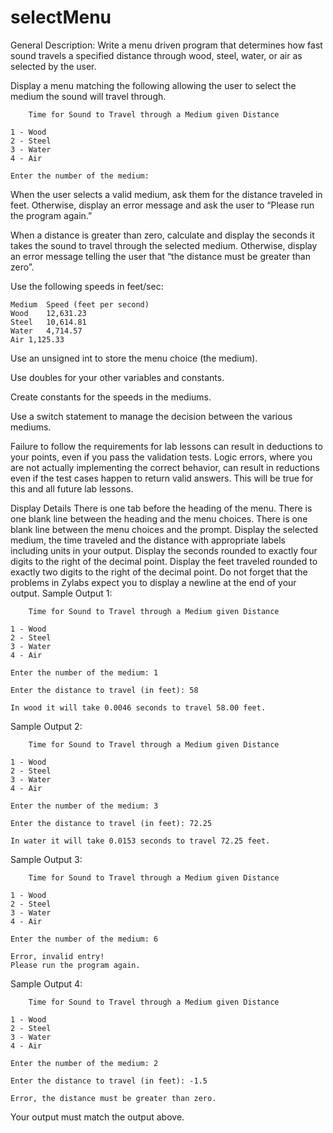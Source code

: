 # selectMenu
General Description:
Write a menu driven program that determines how fast sound travels a specified distance through wood, steel, water, or air as selected by the user.

Display a menu matching the following allowing the user to select the medium the sound will travel through.
```
    Time for Sound to Travel through a Medium given Distance

1 - Wood
2 - Steel
3 - Water
4 - Air

Enter the number of the medium:
```
When the user selects a valid medium, ask them for the distance traveled in feet. Otherwise, display an error message and ask the user to “Please run the program again.”

When a distance is greater than zero, calculate and display the seconds it takes the sound to travel through the selected medium. Otherwise, display an error message telling the user that “the distance must be greater than zero”.

Use the following speeds in feet/sec:
```
Medium	Speed (feet per second)
Wood	12,631.23
Steel	10,614.81
Water	4,714.57
Air	1,125.33
```
Use an unsigned
 int to store the menu choice (the medium).

Use doubles for your other variables and constants.

Create constants for the speeds in the mediums.

Use a switch statement to manage the decision between the various mediums.

Failure to follow the requirements for lab lessons can result in deductions to your points, even if you pass the validation tests. Logic errors, where you are not actually implementing the correct behavior, can result in reductions even if the test cases happen to return valid answers. This will be true for this and all future lab lessons.

Display Details
There is one tab before the heading of the menu.
There is one blank line between the heading and the menu choices.
There is one blank line between the menu choices and the prompt.
Display the selected medium, the time traveled and the distance with appropriate labels including units in your output.
Display the seconds rounded to exactly four digits to the right of the decimal point.
Display the feet traveled rounded to exactly two digits to the right of the decimal point.
Do not forget that the problems in Zylabs expect you to display a newline at the end of your output.
Sample Output 1:
```
    Time for Sound to Travel through a Medium given Distance

1 - Wood
2 - Steel
3 - Water
4 - Air

Enter the number of the medium: 1

Enter the distance to travel (in feet): 58

In wood it will take 0.0046 seconds to travel 58.00 feet.
```
Sample Output 2:
```
    Time for Sound to Travel through a Medium given Distance

1 - Wood
2 - Steel
3 - Water
4 - Air

Enter the number of the medium: 3

Enter the distance to travel (in feet): 72.25

In water it will take 0.0153 seconds to travel 72.25 feet.
```
Sample Output 3:
```
    Time for Sound to Travel through a Medium given Distance

1 - Wood
2 - Steel
3 - Water
4 - Air

Enter the number of the medium: 6

Error, invalid entry!
Please run the program again.
```
Sample Output 4:
```
    Time for Sound to Travel through a Medium given Distance

1 - Wood
2 - Steel
3 - Water
4 - Air

Enter the number of the medium: 2

Enter the distance to travel (in feet): -1.5

Error, the distance must be greater than zero.
```
Your output must match the output above.
